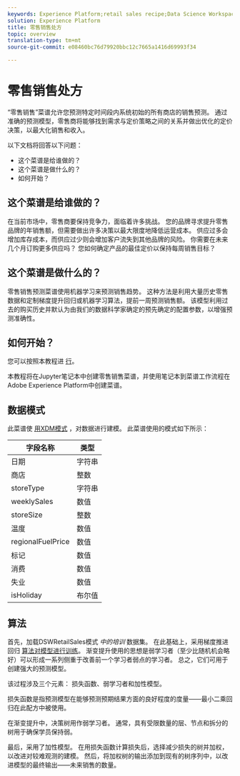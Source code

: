 ```yaml
---
keywords: Experience Platform;retail sales recipe;Data Science Workspace;popular topics
solution: Experience Platform
title: 零售销售处方
topic: overview
translation-type: tm+mt
source-git-commit: e08460bc76d79920bbc12c7665a1416d69993f34

---
```



# 零售销售处方

“零售销售”菜谱允许您预测特定时间段内系统初始的所有商店的销售预测。 通过准确的预测模型，零售商将能够找到需求与定价策略之间的关系并做出优化的定价决策，以最大化销售和收入。

以下文档将回答以下问题：
* 这个菜谱是给谁做的？
* 这个菜谱是做什么的？
* 如何开始？

## 这个菜谱是给谁做的？

在当前市场中，零售商要保持竞争力，面临着许多挑战。 您的品牌寻求提升零售品牌的年销售额，但需要做出许多决策以最大限度地降低运营成本。 供应过多会增加库存成本，而供应过少则会增加客户流失到其他品牌的风险。 你需要在未来几个月订购更多供应吗？ 您如何确定产品的最佳定价以保持每周销售目标？

## 这个菜谱是做什么的？

零售销售预测菜谱使用机器学习来预测销售趋势。 这种方法是利用大量历史零售数据和定制梯度提升回归或机器学习算法，提前一周预测销售额。 该模型利用过去的购买历史并默认为由我们的数据科学家确定的预先确定的配置参数，以增强预测准确性。

## 如何开始？

您可以按照本教程进 [行](../jupyterlab/create-a-recipe.md)。

本教程将在Jupyter笔记本中创建零售销售菜谱，并使用笔记本到菜谱工作流程在Adobe Experience Platform中创建菜谱。

## 数据模式

此菜谱使 [用XDM模式](../../xdm/schema/field-dictionary.md) ，对数据进行建模。 此菜谱使用的模式如下所示：

| 字段名称 | 类型 |
--- | ---
| 日期 | 字符串 |
| 商店 | 整数 |
| storeType | 字符串 |
| weeklySales | 数值 |
| storeSize | 整数 |
| 温度 | 数值 |
| regionalFuelPrice | 数值 |
| 标记 | 数值 |
| 消费 | 数值 |
| 失业 | 数值 |
| isHoliday | 布尔值 |


## 算法

首先，加载DSWRetailSales模式 *中的培训* 数据集。 在此基础上，采用梯度推进回归 [算法对模型进行训练](https://scikit-learn.org/stable/modules/generated/sklearn.ensemble.GradientBoostingRegressor.html)。 渐变提升使用的思想是弱学习者（至少比随机机会略好）可以形成一系列侧重于改善前一个学习者弱点的学习者。 总之，它们可用于创建强大的预测模型。

该过程涉及三个元素： 损失函数、弱学习者和加性模型。

损失函数是指预测模型在能够预测预期结果方面的良好程度的度量——最小二乘回归在此配方中被使用。

在渐变提升中，决策树用作弱学习者。 通常，具有受限数量的层、节点和拆分的树用于确保学员保持弱。

最后，采用了加性模型。 在用损失函数计算损失后，选择减少损失的树并加权，以改进对较难观测的建模。 然后，将加权树的输出添加到现有的树序列中，以改进模型的最终输出——未来销售的数量。